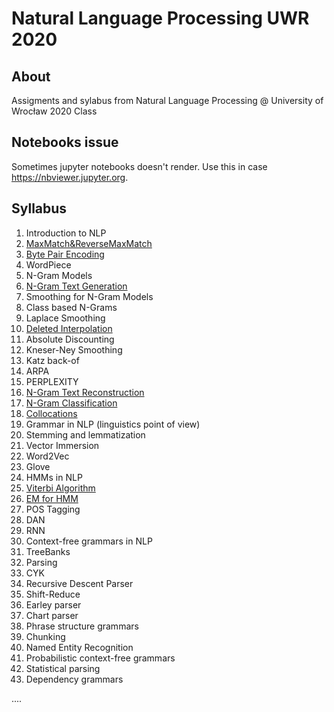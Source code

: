 # Natural Language Processing UWR 2020

## About
Assigments and sylabus from Natural Language Processing @ University of Wrocław 2020 Class

## Notebooks issue
Sometimes jupyter notebooks doesn't render. Use this in case https://nbviewer.jupyter.org.

## Syllabus
1. Introduction to NLP
2. [MaxMatch&ReverseMaxMatch](https://github.com/Sahcim/UWRNLP2020/blob/main/Assignment1/Word%20Segmentation%20-%20MaxMatch.ipynb)
3. [Byte Pair Encoding](https://github.com/Sahcim/UWRNLP2020/blob/main/Assignment4/Tokenizer_BPE.ipynb)
4. WordPiece
5. N-Gram Models
6. [N-Gram Text Generation](https://github.com/Sahcim/UWRNLP2020/blob/main/Assignment1/Sentence%20generator%20-%20Ngrams.ipynb)
7. Smoothing for N-Gram Models
8. Class based N-Grams
9. Laplace Smoothing
10. [Deleted Interpolation](https://github.com/Sahcim/UWRNLP2020/blob/main/Assignment2/Word%20Ordering%20-%20Deleted_interpolation%20on%20wordtags%26sufixes.ipynb)
12. Absolute Discounting
13. Kneser-Ney Smoothing
14. Katz back-of
15. ARPA
16. PERPLEXITY
17. [N-Gram Text Reconstruction](https://github.com/Sahcim/UWRNLP2020/blob/main/Assignment3/Uppercase%26Diacritic%20letter%20correction.ipynb)
18. [N-Gram Classification](https://github.com/Sahcim/UWRNLP2020/blob/main/Assignment2/Text_classification%20-%20Authorship%20-%20Naive%20bayes.ipynb)
19. [Collocations](https://github.com/Sahcim/UWRNLP2020/blob/main/Assignment2/Collocations.ipynb)
20. Grammar in NLP (linguistics point of view)
21. Stemming and lemmatization
22. Vector Immersion
23. Word2Vec
24. Glove
25. HMMs in NLP
26. [Viterbi Algorithm](https://github.com/Sahcim/UWRNLP2020/blob/main/Assignment3/HMM_ALPHABETA%26EM.ipynb)
27. [EM for HMM](https://github.com/Sahcim/UWRNLP2020/blob/main/Assignment3/HMM_ALPHABETA%26EM.ipynb)
28. POS Tagging
29. DAN
30. RNN
31. Context-free grammars in NLP
32. TreeBanks
33. Parsing
34. CYK
35. Recursive Descent Parser
36. Shift-Reduce
37. Earley parser
38. Chart parser
39. Phrase structure grammars
40. Chunking
41. Named Entity Recognition
42. Probabilistic context-free grammars
43. Statistical parsing
44. Dependency grammars

....


